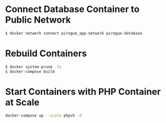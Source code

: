 # Connect Database Container to Public Network
```bash
$ docker network connect pirogue_app-network pirogue-database
```

# Rebuild Containers
```bash
$ docker system prune -fa 
$ docker-compose build
```

# Start Containers with PHP Container at Scale
```bash
docker-compose up --scale php=5 -d
```
